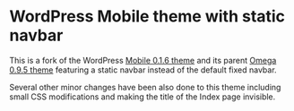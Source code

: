 WordPress Mobile theme with static navbar
=========================================

This is a fork of the WordPress [Mobile 0.1.6 theme](http://wordpress.org/themes/mobile) and its parent [Omega 0.9.5 theme](http://wordpress.org/themes/omega) featuring a static navbar instead of the default fixed navbar.

Several other minor changes have been also done to this theme including small CSS modifications and making the title of the Index page invisible.
